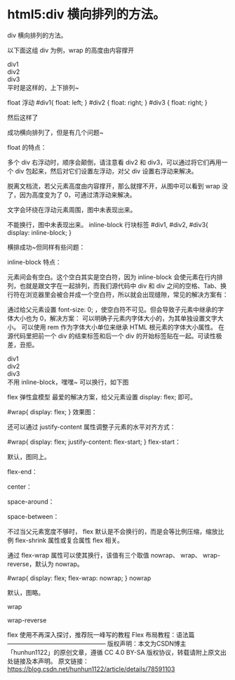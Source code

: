 # html5:div 横向排列的方法。

div 横向排列的方法。

以下面这组 div 为例，wrap 的高度由内容撑开

<div id="wrap">
    <div id="div1">div1</div>
    <div id="div2">div2</div>
    <div id="div3">div3</div>
</div>
平时是这样的，上下排列~



float 浮动
#div1{
    float: left;
}
#div2 {
    float: right;
}
#div3 {
    float: right;
}


然后这样了



成功横向排列了，但是有几个问题~

float 的特点：

多个 div 右浮动时，顺序会颠倒，请注意看 div2 和 div3，可以通过将它们再用一个 div 包起来，然后对它们设置左浮动，对父 div 设置右浮动来解决。

脱离文档流，若父元素高度由内容撑开，那么就撑不开，从图中可以看到 wrap 没了，因为高度变为了 0，可通过清浮动来解决。

文字会环绕在浮动元素周围，图中未表现出来。

不能换行，图中未表现出来。
inline-block 行块标签
#div1, #div2, #div3{
    display: inline-block;
}


横排成功~但同样有些问题：

inline-block 特点：

元素间会有空白。这个空白其实是空白符，因为 inline-block 会使元素在行内排列，也就是跟文字在一起排列，而我们源代码中 div 和 div 之间的空格、Tab、换行符在浏览器里会被合并成一个空白符，所以就会出现缝隙，常见的解决方案有：

通过给父元素设置 font-size: 0; ，使空白符不可见。但会导致子元素中继承的字体大小也为 0，解决方案： 
可以明确子元素内字体大小的，为其单独设置文字大小。
可以使用 rem 作为字体大小单位来继承 HTML 根元素的字体大小属性。
在源代码里把前一个 div 的结束标签和后一个 div 的开始标签贴在一起。可读性极差，丑拒。

<div id="wrap">
    <div id="div1">div1
    </div><div id="div2">div2
    </div><div id="div3">div3</div>
</div>
不用 inline-block，嘿嘿~
可以换行，如下图


flex 弹性盒模型
最爱的解决方案，给父元素设置 display: flex; 即可。

#wrap{
    display: flex;
}
效果图：



还可以通过 justify-content 属性调整子元素的水平对齐方式：

#wrap{
    display: flex;
    justify-content: flex-start;
}
flex-start：

默认，图同上。

flex-end：



center：



space-around：



space-between：



不过当父元素宽度不够时， flex 默认是不会换行的，而是会等比例压缩，缩放比例 flex-shrink 属性或复合属性 flex 相关。



通过 flex-wrap 属性可以使其换行，该值有三个取值 nowrap、 wrap、 wrap-reverse，默认为 nowrap。

#wrap{
    display: flex;
    flex-wrap: nowrap;
}
nowrap

默认，图略。

wrap



wrap-reverse



flex 使用不再深入探讨，推荐阮一峰写的教程 Flex 布局教程：语法篇
————————————————
版权声明：本文为CSDN博主「hunhun1122」的原创文章，遵循 CC 4.0 BY-SA 版权协议，转载请附上原文出处链接及本声明。
原文链接：https://blog.csdn.net/hunhun1122/article/details/78591103